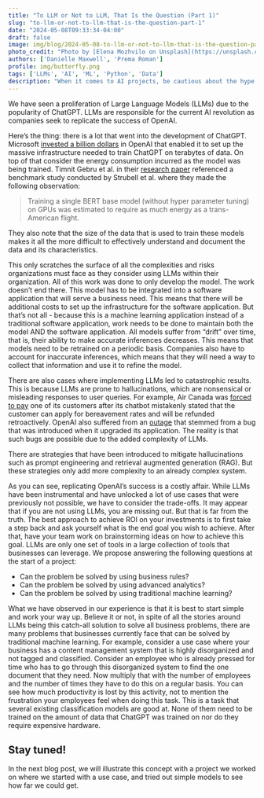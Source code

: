 ```yaml
---
title: "To LLM or Not to LLM, That Is the Question (Part 1)"
slug: "to-llm-or-not-to-llm-that-is-the-question-part-1"
date: "2024-05-08T09:33:34-04:00"
draft: false
image: img/blog/2024-05-08-to-llm-or-not-to-llm-that-is-the-question-part-1/elena-mozhvilo-unsplash.webp
photo_credit: "Photo by [Elena Mozhvilo on Unsplash](https://unsplash.com/photos/white-and-blue-round-device-FBaJVyV_NvU?utm_content=creditCopyText&utm_medium=referral&utm_source=unsplash)"
authors: ['Danielle Maxwell', 'Prema Roman']
profile: img/butterfly.png
tags: ['LLMs', 'AI', 'ML', 'Python', 'Data']
description: "When it comes to AI projects, be cautious about the hype around cutting-edge technologies that make promises they can't deliver"
---
```


We have seen a proliferation of Large Language Models (LLMs) due to the popularity of ChatGPT.  LLMs are responsible for the current AI revolution as companies seek to replicate the success of OpenAI.

<!--more-->

Here’s the thing: there is a lot that went into the development of ChatGPT.  Microsoft [invested a billion dollars](https://www.bloomberg.com/news/articles/2023-03-13/microsoft-built-an-expensive-supercomputer-to-power-openai-s-chatgpt?sref=ExbtjcSG) in OpenAI that enabled it to set up the massive infrastructure needed to train ChatGPT on terabytes of data.  On top of that consider the energy consumption incurred as the model was being trained.  Timnit Gebru et al. in their [research paper](https://dl.acm.org/doi/10.1145/3442188.3445922) referenced a benchmark study conducted by Strubell et al. where they made the following observation:

> Training a single BERT base model (without hyper parameter tuning) on GPUs was estimated to require as much energy as a trans-American flight.   

They also note that the size of the data that is used to train these models makes it all the more difficult to effectively understand and document the data and its characteristics.  

This only scratches the surface of all the complexities and risks organizations must face as they consider using LLMs within their organization.  All of this work was done to only develop the model.  The work doesn’t end there.  This model has to be integrated into a software application that will serve a business need.  This means that there will be additional costs to set up the infrastructure for the software application.  But that’s not all - because this is a machine learning application instead of a traditional software application, work needs to be done to maintain both the model AND the software application.  All models suffer from “drift” over time, that is, their ability to make accurate inferences decreases.  This means that models need to be retrained on a periodic basis.  Companies also have to account for inaccurate inferences, which means that they will need a way to collect that information and use it to refine the model. 

There are also cases where implementing LLMs led to catastrophic results.  This is because LLMs are prone to hallucinations, which are nonsensical or misleading responses to user queries.  For example, Air Canada was [forced to pay](https://www.theguardian.com/world/2024/feb/16/air-canada-chatbot-lawsuit) one of its customers after its chatbot mistakenly stated that the customer can apply for bereavement rates and will be refunded retroactively.  OpenAI also suffered from an [outage](https://status.openai.com/incidents/ssg8fh7sfyz3) that stemmed from a bug that was introduced when it upgraded its application.  The reality is that such bugs are possible due to the added complexity of LLMs.  

There are strategies that have been introduced to mitigate hallucinations such as prompt engineering and retrieval augmented generation (RAG).  But these strategies only add more complexity to an already complex system.

As you can see, replicating OpenAI’s success is a costly affair.  While LLMs have been instrumental and have unlocked a lot of use cases that were previously not possible, we have to consider the trade-offs.  It may appear that if you are not using LLMs, you are missing out.  But that is far from the truth.  The best approach to achieve ROI on your investments is to first take a step back and ask yourself what is the end goal you wish to achieve.  After that, have your team work on brainstorming ideas on how to achieve this goal.  LLMs are only one set of tools in a large collection of tools that businesses can leverage.  We propose answering the following questions at the start of a project:

- Can the problem be solved by using business rules?
- Can the problem be solved by using advanced analytics?
- Can the problem be solved by using traditional machine learning?

What we have observed in our experience is that it is best to start simple and work your way up.  Believe it or not, in spite of all the stories around LLMs being this catch-all solution to solve all business problems, there are many problems that businesses currently face that can be solved by traditional machine learning.  For example, consider a use case where your business has a content management system that is highly disorganized and not tagged and classified.  Consider an employee who is already pressed for time who has to go through this disorganized system to find the one document that they need.  Now multiply that with the number of employees and the number of times they have to do this on a regular basis.  You can see how much productivity is lost by this activity, not to mention the frustration your employees feel when doing this task.  This is a task that several existing classification models are good at.  None of them need to be trained on the amount of data that ChatGPT was trained on nor do they require expensive hardware.

## Stay tuned!

In the next blog post, we will illustrate this concept with a project we worked on where we started with a use case, and tried out simple models to see how far we could get.


